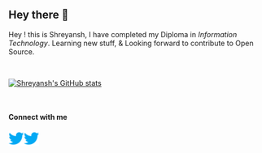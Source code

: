 ## Hey there 👋

Hey ! this is Shreyansh, I have completed my Diploma in _Information Technology_.
Learning new stuff, & Looking forward to contribute to Open Source.

<br/>

[![Shreyansh's GitHub stats](https://github-readme-stats.vercel.app/api?username=Shreyanshdot&show_icons=true)](https://github.com/Shreyanshdot/)

</br>

#### Connect with me

[<img align="left" alt="Shreyanshdot-twitter" width="30px" height="30px" src="./icons/twitter.png" />](https://twitter.com/_shreyansh__)
[<img align="left" alt="Shreyanshdot-twitter" width="30px" height="30px" src="./icons/twitter.png" />](https://www.linkedin.com/in/shreyansh-dawar-5641381a1/)
